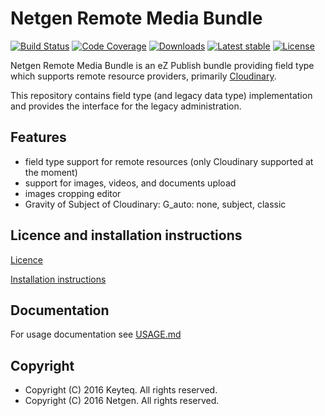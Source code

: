# Netgen Remote Media Bundle

[![Build Status](https://img.shields.io/travis/netgen/NetgenRemoteMediaBundle.svg?style=flat-square)](https://travis-ci.org/netgen/NetgenRemoteMediaBundle)
[![Code Coverage](https://img.shields.io/codecov/c/github/netgen/NetgenRemoteMediaBundle.svg?style=flat-square)](https://codecov.io/gh/netgen/NetgenRemoteMediaBundle)
[![Downloads](https://img.shields.io/packagist/dt/netgen/remote-media-bundle.svg?style=flat-square)](https://packagist.org/packages/netgen/remote-media-bundle)
[![Latest stable](https://img.shields.io/packagist/v/netgen/remote-media-bundle.svg?style=flat-square)](https://packagist.org/packages/netgen/remote-media-bundle)
[![License](https://img.shields.io/github/license/netgen/NetgenRemoteMediaBundle.svg?style=flat-square)](LICENCE)

Netgen Remote Media Bundle is an eZ Publish bundle providing field type which supports remote resource providers, primarily [Cloudinary](http://cloudinary.com/).

This repository contains field type (and legacy data type) implementation and provides the interface for the legacy administration. 

## Features

* field type support for remote resources (only Cloudinary supported at the moment)
* support for images, videos, and documents upload
* images cropping editor
* Gravity of Subject of Cloudinary: G_auto: none, subject, classic 


## Licence and installation instructions

[Licence](LICENCE)

[Installation instructions](docs/INSTALL.md)

## Documentation

For usage documentation see [USAGE.md](docs/USAGE.md)

## Copyright

* Copyright (C) 2016 Keyteq. All rights reserved.
* Copyright (C) 2016 Netgen. All rights reserved.
